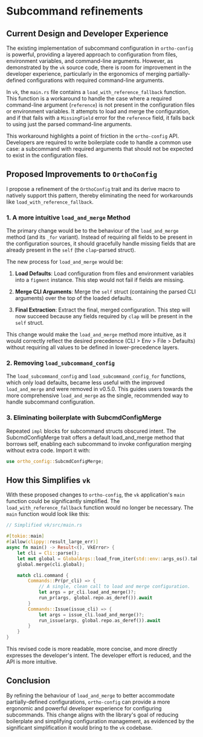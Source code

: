 # Subcommand refinements

## Current Design and Developer Experience

The existing implementation of subcommand configuration in `ortho-config` is
powerful, providing a layered approach to configuration from files, environment
variables, and command-line arguments. However, as demonstrated by the `vk`
source code, there is room for improvement in the developer experience,
particularly in the ergonomics of merging partially-defined configurations with
required command-line arguments.

In `vk`, the `main.rs` file contains a `load_with_reference_fallback` function.
This function is a workaround to handle the case where a required command-line
argument (`reference`) is not present in the configuration files or environment
variables. It attempts to load and merge the configuration, and if that fails
with a `MissingField` error for the `reference` field, it falls back to using
just the parsed command-line arguments.

This workaround highlights a point of friction in the `ortho-config` API.
Developers are required to write boilerplate code to handle a common use case:
a subcommand with required arguments that should not be expected to exist in
the configuration files.

## Proposed Improvements to `OrthoConfig`

I propose a refinement of the `OrthoConfig` trait and its derive macro to
natively support this pattern, thereby eliminating the need for workarounds
like `load_with_reference_fallback`.

### 1. A more intuitive `load_and_merge` Method

The primary change would be to the behaviour of the `load_and_merge` method
(and its `_for` variant). Instead of requiring all fields to be present in the
configuration sources, it should gracefully handle missing fields that are
already present in the `self` (the `clap`-parsed struct).

The new process for `load_and_merge` would be:

1. **Load Defaults**: Load configuration from files and environment variables
   into a `figment` instance. This step would not fail if fields are missing.

2. **Merge CLI Arguments**: Merge the `self` struct (containing the parsed CLI
   arguments) over the top of the loaded defaults.

3. **Final Extraction**: Extract the final, merged configuration. This step
   will now succeed because any fields required by `clap` will be present in
   the `self` struct.

This change would make the `load_and_merge` method more intuitive, as it would
correctly reflect the desired precedence (CLI &gt; Env &gt; File &gt; Defaults)
without requiring all values to be defined in lower-precedence layers.

### 2. Removing `load_subcommand_config`

The `load_subcommand_config` and `load_subcommand_config_for` functions, which
only load defaults, became less useful with the improved `load_and_merge` and
were removed in v0.5.0. This guides users towards the more comprehensive
`load_and_merge` as the single, recommended way to handle subcommand
configuration.

### 3. Eliminating boilerplate with SubcmdConfigMerge

Repeated `impl` blocks for subcommand structs obscured intent. The
SubcmdConfigMerge trait offers a default load_and_merge method that borrows
self, enabling each subcommand to invoke configuration merging without extra
code. Import it with:

```rust
use ortho_config::SubcmdConfigMerge;
```

## How this Simplifies `vk`

With these proposed changes to `ortho-config`, the `vk` application's `main`
function could be significantly simplified. The `load_with_reference_fallback`
function would no longer be necessary. The `main` function would look like this:

```rust
// Simplified vk/src/main.rs

#[tokio::main]
#[allow(clippy::result_large_err)]
async fn main() -> Result<(), VkError> {
    let cli = Cli::parse();
    let mut global = GlobalArgs::load_from_iter(std::env::args_os().take(1))?;
    global.merge(cli.global);

    match cli.command {
        Commands::Pr(pr_cli) => {
            // A single, clean call to load and merge configuration.
            let args = pr_cli.load_and_merge()?;
            run_pr(args, global.repo.as_deref()).await
        }
        Commands::Issue(issue_cli) => {
            let args = issue_cli.load_and_merge()?;
            run_issue(args, global.repo.as_deref()).await
        }
    }
}
```

This revised code is more readable, more concise, and more directly expresses
the developer's intent. The developer effort is reduced, and the API is more
intuitive.

## Conclusion

By refining the behaviour of `load_and_merge` to better accommodate
partially-defined configurations, `ortho-config` can provide a more ergonomic
and powerful developer experience for configuring subcommands. This change
aligns with the library's goal of reducing boilerplate and simplifying
configuration management, as evidenced by the significant simplification it
would bring to the `vk` codebase.
